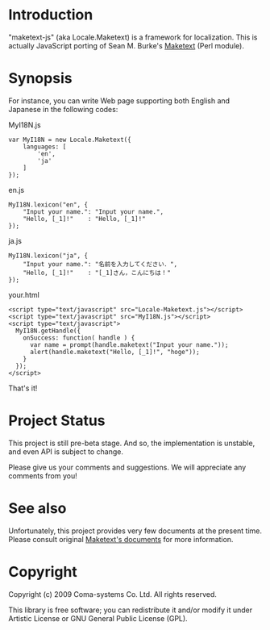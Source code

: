 # Introduction #

"maketext-js" (aka Locale.Maketext) is a framework for localization.
This is actually JavaScript porting of Sean M. Burke's [Maketext](http://search.cpan.org/~ferreira/Locale-Maketext-1.13/lib/Locale/Maketext.pod) (Perl module).


# Synopsis #

For instance, you can write Web page supporting both English and Japanese in the following codes:

MyI18N.js
```
var MyI18N = new Locale.Maketext({
    languages: [
        'en',
        'ja'
    ]
});
```

en.js
```
MyI18N.lexicon("en", {
    "Input your name.": "Input your name.",
    "Hello, [_1]!"    : "Hello, [_1]!"
});
```

ja.js
```
MyI18N.lexicon("ja", {
    "Input your name.": "名前を入力してください．",
    "Hello, [_1]!"    : "[_1]さん，こんにちは！"
});
```

your.html
```
<script type="text/javascript" src="Locale-Maketext.js"></script>
<script type="text/javascript" src="MyI18N.js"></script>
<script type="text/javascript">
  MyI18N.getHandle({
    onSuccess: function( handle ) {
      var name = prompt(handle.maketext("Input your name."));
      alert(handle.maketext("Hello, [_1]!", "hoge"));
    }
  });
</script>
```

That's it!


# Project Status #

This project is still pre-beta stage.
And so, the implementation is unstable, and even API is subject to change.

Please give us your comments and suggestions. We will appreciate any comments from you!


# See also #

Unfortunately, this project provides very few documents at the present time.
Please consult original [Maketext's documents](http://search.cpan.org/~ferreira/Locale-Maketext-1.13/lib/Locale/Maketext.pod) for more information.


# Copyright #

Copyright (c) 2009 Coma-systems Co. Ltd. All rights reserved.

This library is free software; you can redistribute it and/or modify it under Artistic License or GNU General Public License (GPL).